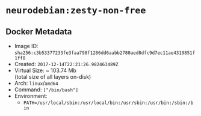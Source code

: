 # `neurodebian:zesty-non-free`

## Docker Metadata

- Image ID: `sha256:c3b53377233fe3faa798f1286dd6aabb2780aed8dfc9d7ec11ae4319851f1ff8`
- Created: `2017-12-14T22:21:26.982463489Z`
- Virtual Size: ~ 103.74 Mb  
  (total size of all layers on-disk)
- Arch: `linux`/`amd64`
- Command: `["/bin/bash"]`
- Environment:
  - `PATH=/usr/local/sbin:/usr/local/bin:/usr/sbin:/usr/bin:/sbin:/bin`
